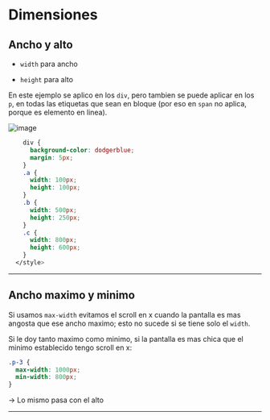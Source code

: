# Dimensiones

## Ancho y alto

- `width` para ancho

- `height` para alto

En este ejemplo se aplico en los `div`, pero tambien se puede aplicar en los `p`, en todas las etiquetas que sean en bloque (por eso en `span` no aplica, porque es elemento en linea).

![image](https://github.com/eugenia1984/desarrollo-front-end-html-css-javascript/assets/72580574/ce3ec9fb-2329-4536-aabe-0fac4c1addd2)

```CSS
    div {
      background-color: dodgerblue;
      margin: 5px;
    }
    .a {
      width: 100px;
      height: 100px;
    }
    .b {
      width: 500px;
      height: 250px;
    }
    .c {
      width: 800px;
      height: 600px;
    }
  </style>
```

---

## Ancho maximo y minimo

Si usamos `max-width` evitamos el scroll en x cuando la pantalla es mas angosta que ese ancho maximo; esto no sucede si se tiene solo el `width`.

Si le doy tanto maximo como minimo, si la pantalla es mas chica que el minimo establecido tengo scroll en x:

```CSS
.p-3 {
  max-width: 1000px;
  min-width: 800px;
}
```

-> Lo mismo pasa con el alto

---